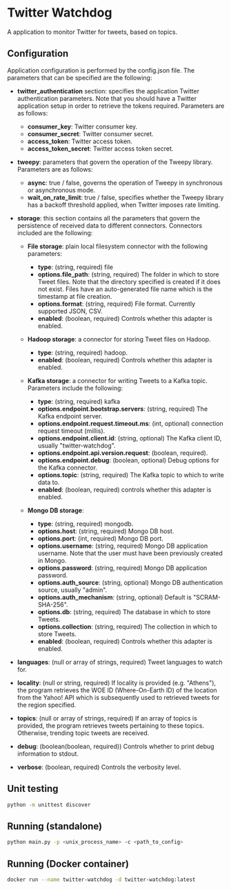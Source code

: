 # Twitter Watchdog

A application to monitor Twitter for tweets, based on topics.

## Configuration

Application configuration is performed by the config.json file. The parameters that can be specified are the following:

- **twitter_authentication** section: specifies the application Twitter authentication parameters. Note that you should have a Twitter application setup in order to retrieve the tokens required. Parameters are as follows:

    - **consumer_key**: Twitter consumer key.
    - **consumer_secret**: Twitter consumer secret.
    - **access_token**: Twitter access token.
    - **access_token_secret**: Twitter access token secret.

- **tweepy**: parameters that govern the operation of the Tweepy library. Parameters are as follows:

    - **async**: true / false, governs the operation of Tweepy in synchronous or asynchronous mode.
    - **wait_on_rate_limit**: true / false, specifies whether the Tweepy library has a backoff threshold applied, when Twitter imposes rate limiting.

- **storage**: this section contains all the parameters that govern the persistence of received data to different connectors. Connectors included are the following:

    - **File storage**: plain local filesystem connector with the following parameters:
        - **type**: (string, required) file
        - **options.file_path**: (string, required) The folder in which to store Tweet files. Note that the directory specified is created if it does not exist. Files have an auto-generated file name which is the timestamp at file creation.
        - **options.format**: (string, required) File format. Currently supported JSON, CSV.
        - **enabled**: (boolean, required) Controls whether this adapter is enabled.

    - **Hadoop storage**: a connector for storing Tweet files on Hadoop.
        - **type**: (string, required) hadoop.
        - **enabled**: (boolean, required) Controls whether this adapter is enabled.

    - **Kafka storage**: a connector for writing Tweets to a Kafka topic. Parameters include the following:
        - **type**: (string, required) kafka
        - **options.endpoint.bootstrap.servers**: (string, required) The Kafka endpoint server.
        - **options.endpoint.request.timeout.ms**: (int, optional) connection request timeout (millis).
        - **options.endpoint.client.id**: (string, optional) The Kafka client ID, usually "twitter-watchdog".
        - **options.endpoint.api.version.request**: (boolean, required).
        - **options.endpoint.debug**: (boolean, optional) Debug options for the Kafka connector.
        - **options.topic**: (string, required) The Kafka topic to which to write data to.
        - **enabled**: (boolean, required) controls whether this adapter is enabled.

    - **Mongo DB storage**:
        - **type**: (string, required) mongodb.
        - **options.host**: (string, required) Mongo DB host.
        - **options.port**: (int, required) Mongo DB port.
        - **options.username**: (string, required) Mongo DB application username. Note that the user must have been previously created in Mongo.
        - **options.password**: (string, required) Mongo DB application password.
        - **options.auth_source**: (string, optional) Mongo DB authentication source, usually "admin".
        - **options.auth_mechanism**: (string, optional) Default is "SCRAM-SHA-256".
        - **options.db**: (string, required) The database in which to store Tweets.
        - **options.collection**: (string, required) The collection in which to store Tweets.
        - **enabled**: (boolean, required) Controls whether this adapter is enabled.

- **languages**: (null or array of strings, required) Tweet languages to watch for.
- **locality**: (null or string, required) If locality is provided (e.g. "Athens"), the program retrieves the WOE ID (Where-On-Earth ID) of the location from the Yahoo! API which is subsequently used to retrieved tweets for the region specified.
- **topics**: (null or array of strings, required) If an array of topics is provided, the program retrieves tweets pertaining to these topics. Otherwise, trending topic tweets are received.
- **debug**: (boolean(boolean, required)) Controls whether to print debug information to stdout.
- **verbose**: (boolean, required) Controls the verbosity level.

## Unit testing

```bash
python -m unittest discover
```

## Running (standalone)

```bash
python main.py -p <unix_process_name> -c <path_to_config>
```

## Running (Docker container)

```bash
docker run --name twitter-watchdog -d twitter-watchdog:latest
```

